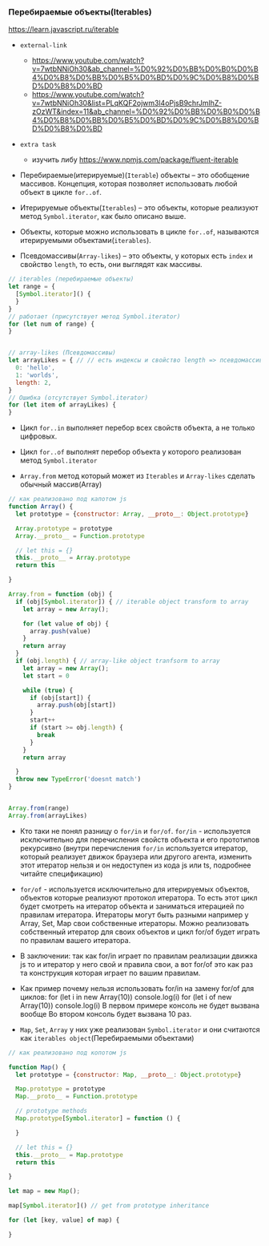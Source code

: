 ### Перебираемые объекты(Iterables)

https://learn.javascript.ru/iterable

- `external-link`
    - https://www.youtube.com/watch?v=7wtbNNiOh30&ab_channel=%D0%92%D0%BB%D0%B0%D0%B4%D0%B8%D0%BB%D0%B5%D0%BD%D0%9C%D0%B8%D0%BD%D0%B8%D0%BD
    - https://www.youtube.com/watch?v=7wtbNNiOh30&list=PLqKQF2ojwm3l4oPjsB9chrJmlhZ-zOzWT&index=11&ab_channel=%D0%92%D0%BB%D0%B0%D0%B4%D0%B8%D0%BB%D0%B5%D0%BD%D0%9C%D0%B8%D0%BD%D0%B8%D0%BD

- `extra task`
    - изучить либу https://www.npmjs.com/package/fluent-iterable


- Перебираемые(итерируемые)(`Iterable`) объекты – это обобщение массивов. Концепция, которая позволяет использовать
  любой объект в цикле `for..of`.
- Итерируемые объекты(`Iterables`) – это объекты, которые реализуют метод `Symbol.iterator`, как было описано выше.
- Объекты, которые можно использовать в цикле `for..of`, называются итерируемыми объектами(`iterables`).
- Псевдомассивы(`Array-likes`) – это объекты, у которых есть `index` и свойство `length`, то есть, они выглядят как
  массивы.

```js
// iterables (перебираемые объекты)
let range = {
  [Symbol.iterator]() {
  }
}
// работает (присутствует метод Symbol.iterator)
for (let num of range) {
}


// array-likes (Псевдомассивы)
let arrayLikes = { // // есть индексы и свойство length => псевдомассив
  0: 'hello',
  1: 'worlds',
  length: 2,
}
// Ошибка (отсутствует Symbol.iterator)
for (let item of arrayLikes) {
}

```

- Цикл `for..in` выполняет перебор всех свойств объекта, а не только цифровых.
- Цикл `for..of` выполнят перебор объекта у которого реализован метод `Symbol.iterator`


- `Array.from` метод который может из `Iterables`  и `Array-likes` сделать обычный массив(Array)

```js
// как реализовано под капотом js
function Array() {
  let prototype = {constructor: Array, __proto__: Object.prototype}

  Array.prototype = prototype
  Array.__proto__ = Function.prototype

  // let this = {}
  this.__proto__ = Array.prototype
  return this

}

Array.from = function (obj) {
  if (obj[Symbol.iterator]) { // iterable object transform to array
    let array = new Array();

    for (let value of obj) {
      array.push(value)
    }
    return array
  }
  if (obj.length) { // array-like object tranfsorm to array
    let array = new Array();
    let start = 0

    while (true) {
      if (obj[start]) {
        array.push(obj[start])
      }
      start++
      if (start >= obj.length) {
        break
      }
    }
    return array

  }
  throw new TypeError('doesnt match')
}


Array.from(range)
Array.from(arrayLikes)

```

- Кто таки не понял разницу о `for/in` и `for/of`.
  `for/in` - используется исключительно для перечисления свойств объекта и его прототипов рекурсивно (внутри
  перечисления `for/in` используется итератор, который реализует движок браузера или другого агента, изменить этот
  итератор нельзя и он недоступен из кода js или ts, подробнее читайте спецификацию)
- `for/of` - используется исключительно для итерируемых объектов, объектов которые реализуют протокол итератора. То есть
  этот цикл будет смотреть на итератор объекта и заниматься итерацией по правилам итератора. Итераторы могут быть
  разными например у Array, Set, Map свои собственные итераторы. Можно реализовать собственный итератор для своих
  объектов и цикл for/of будет играть по правилам вашего итератора.
- В заключении: так как for/in играет по правилам реализации движка js то и итератор у него свой и правила свои, а вот
  for/of это как раз та конструкция которая играет по вашим правилам.
- Как пример почему нельзя использовать for/in на замену for/of для циклов:
  for (let i in new Array(10)) console.log(i)
  for (let i of new Array(10)) console.log(i)
  В первом примере консоль не будет вызвана вообще
  Во втором консоль будет вызвана 10 раз.


- `Map`, `Set`, `Array` у них уже реализован `Symbol.iterator` и они считаются как `iterables object`(Перебираемыми
  объектами)

```js
// как реализовано под копотом js

function Map() {
  let prototype = {constructor: Map, __proto__: Object.prototype}

  Map.prototype = prototype
  Map.__proto__ = Function.prototype

  // prototype methods
  Map.prototype[Symbol.iterator] = function () {

  }

  // let this = {}
  this.__proto__ = Map.prototype
  return this

}

let map = new Map();

map[Symbol.iterator]() // get from prototype inheritance

for (let [key, value] of map) {

}

```

